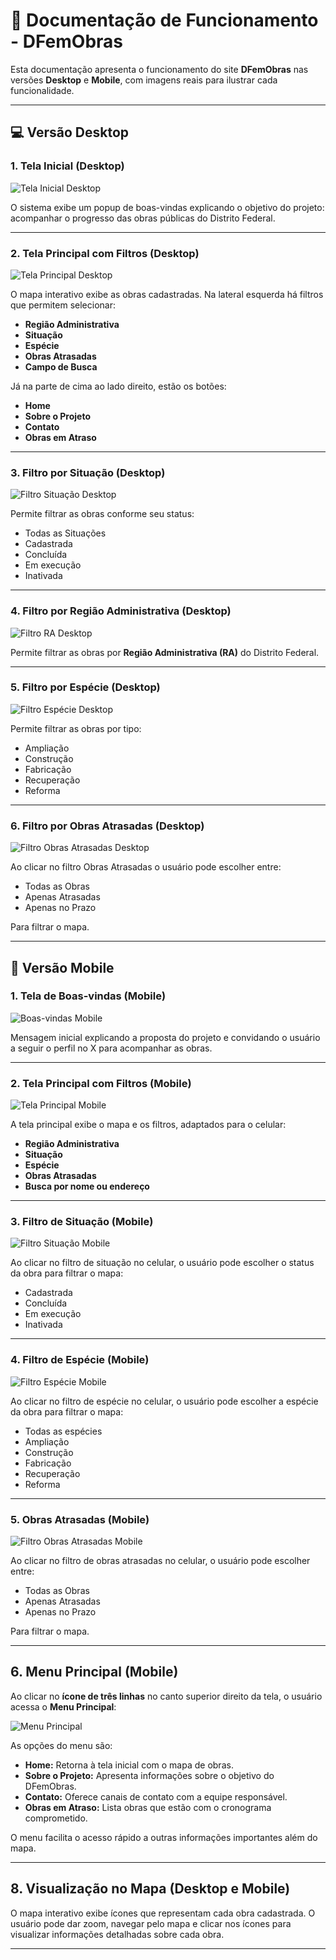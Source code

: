 # 📄 Documentação de Funcionamento - DFemObras

Esta documentação apresenta o funcionamento do site **DFemObras** nas versões **Desktop** e **Mobile**, com imagens reais para ilustrar cada funcionalidade.

---

## 💻 Versão Desktop

### 1. Tela Inicial (Desktop)

![Tela Inicial Desktop](./Documento-Funcionamento-Mobile/tela-inicial-desktop.png)

O sistema exibe um popup de boas-vindas explicando o objetivo do projeto: acompanhar o progresso das obras públicas do Distrito Federal.

---

### 2. Tela Principal com Filtros (Desktop)

![Tela Principal Desktop](./Documento-Funcionamento-Mobile/tela-desktop.png)

O mapa interativo exibe as obras cadastradas. Na lateral esquerda há filtros que permitem selecionar:

- **Região Administrativa**
- **Situação**
- **Espécie**
- **Obras Atrasadas**
- **Campo de Busca**

Já na parte de cima ao lado direito, estão os botões:

- **Home**
- **Sobre o Projeto**
- **Contato**
- **Obras em Atraso**

---

### 3. Filtro por Situação (Desktop)

![Filtro Situação Desktop](./Documento-Funcionamento-Mobile/filtro-situação-desktop.png)

Permite filtrar as obras conforme seu status:
- Todas as Situações
- Cadastrada
- Concluída
- Em execução
- Inativada

---

### 4. Filtro por Região Administrativa (Desktop)

![Filtro RA Desktop](./Documento-Funcionamento-Mobile/filtro-ra-desktop.png)

Permite filtrar as obras por **Região Administrativa (RA)** do Distrito Federal.

---

### 5. Filtro por Espécie (Desktop)

![Filtro Espécie Desktop](./Documento-Funcionamento-Mobile/filtro-especie-desktop.png)

Permite filtrar as obras por tipo:
- Ampliação
- Construção
- Fabricação
- Recuperação
- Reforma

---

### 6. Filtro por Obras Atrasadas (Desktop)

![Filtro Obras Atrasadas Desktop](./Documento-Funcionamento-Mobile/filtro-especie-desktop.png)

Ao clicar no filtro Obras Atrasadas o usuário pode escolher entre: 

- Todas as Obras
- Apenas Atrasadas
- Apenas no Prazo

Para filtrar o mapa.

---

## 📱 Versão Mobile

### 1. Tela de Boas-vindas (Mobile)

![Boas-vindas Mobile](./Documento-Funcionamento-Mobile/Captura-de-tela-2025-07-06-212142.png)

Mensagem inicial explicando a proposta do projeto e convidando o usuário a seguir o perfil no X para acompanhar as obras.

---

### 2. Tela Principal com Filtros (Mobile)

![Tela Principal Mobile](./Documento-Funcionamento-Mobile/filtro-ra-desktop.png)

A tela principal exibe o mapa e os filtros, adaptados para o celular:

- **Região Administrativa**
- **Situação**
- **Espécie**
- **Obras Atrasadas**
- **Busca por nome ou endereço**

---

### 3. Filtro de Situação (Mobile)

![Filtro Situação Mobile](./Documento-Funcionamento-Mobile/filtro-situação-desktop.png)

Ao clicar no filtro de situação no celular, o usuário pode escolher o status da obra para filtrar o mapa:

- Cadastrada
- Concluída
- Em execução
- Inativada

---

### 4. Filtro de Espécie (Mobile)

![Filtro Espécie Mobile](./Documento-Funcionamento-Mobile/filtro-situação-desktop.png)

Ao clicar no filtro de espécie no celular, o usuário pode escolher a espécie da obra para filtrar o mapa:

- Todas as espécies
- Ampliação
- Construção
- Fabricação
- Recuperação
- Reforma

---

### 5. Obras Atrasadas (Mobile)

![Filtro Obras Atrasadas Mobile](./Documento-Funcionamento-Mobile/filtro-situação-desktop.png)

Ao clicar no filtro de obras atrasadas no celular, o usuário pode escolher entre: 

- Todas as Obras
- Apenas Atrasadas
- Apenas no Prazo

Para filtrar o mapa.

---

## 6. Menu Principal (Mobile)

Ao clicar no **ícone de três linhas** no canto superior direito da tela, o usuário acessa o **Menu Principal**:

![Menu Principal](image5.jpg)

As opções do menu são:

- **Home:** Retorna à tela inicial com o mapa de obras.
- **Sobre o Projeto:** Apresenta informações sobre o objetivo do DFemObras.
- **Contato:** Oferece canais de contato com a equipe responsável.
- **Obras em Atraso:** Lista obras que estão com o cronograma comprometido.

O menu facilita o acesso rápido a outras informações importantes além do mapa.

---

## 8. Visualização no Mapa (Desktop e Mobile)

O mapa interativo exibe ícones que representam cada obra cadastrada. O usuário pode dar zoom, navegar pelo mapa e clicar nos ícones para visualizar informações detalhadas sobre cada obra.

---





